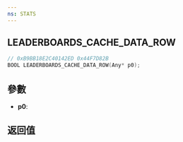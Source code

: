 ```yaml
---
ns: STATS
---
```

## LEADERBOARDS_CACHE_DATA_ROW

```c
// 0xB9BB18E2C40142ED 0x44F7D82B
BOOL LEADERBOARDS_CACHE_DATA_ROW(Any* p0);
```


## 參數
* **p0**: 

## 返回值
